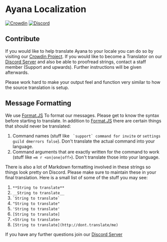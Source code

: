 # Ayana Localization
[![Crowdin](https://d322cqt584bo4o.cloudfront.net/ayana/localized.svg)](https://translate.ayana.io)
[![Discord](https://discordapp.com/api/guilds/145166056812576768/embed.png)](https://discord.gg/WpfP3aW)

## Contribute
If you would like to help translate Ayana to your locale you can do so by visiting our [Crowdin Project](https://translate.ayana.io). If you would like to become a Translator on our [Discord Server](https://discord.gg/WpfP3aW) and also be able to proofread strings, contact a staff member (Support and upwards). Further instructions will be given afterwards.

Please work hard to make your output feel and function very similar to how the source translation is setup.

## Message Formatting
We use [Format.JS](https://formatjs.io/guides/message-syntax/) To format our messages. Please get to know the syntax before starting to translate. In addition to [Format.JS](https://formatjs.io/guides/message-syntax/) there are certain things that should never be translated:

1. Command names (stuff like `` `support` command for invite`` or `settings guild dmerrors false`). Don't translate the actual command into your language.
2. Command arguments that are exactly written for the command to work (stuff like `=m r <on|one|off>`). Don't translate those into your language.

There is also a lot of Markdown formatting involved in these strings so things look pretty on Discord. Please make sure to maintain these in your final translation. Here is a small list of some of the stuff you may see:
1. `**String to translate**`
2. `__String to translate__`
3. `` `String to translate` ``
4. `"String to translate"`
5. `'String to translate'`
6. `[String to translate]`
7. `<String to translate>`
8. `[String to translate](http://dont.translate/me)`

If you have any further questions join our [Discord Server](https://discord.gg/WpfP3aW)
